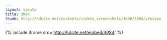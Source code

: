 ```yaml
---
layout: sieutv
title: 3084
thumb: http://hdsite.net/contents/videos_screenshots/3000/3084/preview_360p.mp4.jpg
---
```

{% include iframe src='http://hdsite.net/embed/3084' %}
 
